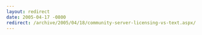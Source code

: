 ```yaml
---
layout: redirect
date: 2005-04-17 -0800
redirect: /archive/2005/04/18/community-server-licensing-vs-text.aspx/
---
```


